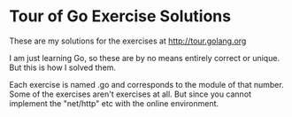 Tour of Go Exercise Solutions
====================

These are my solutions for the exercises at http://tour.golang.org

I am just learning Go, so these are by no means entirely correct or unique. But this is how I solved them.

Each exercise is named <number>.go and corresponds to the module of that number. Some of the exercises aren't exercises at all. But since you cannot implement the "net/http" etc with the online environment.